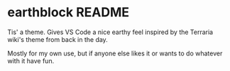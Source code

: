 # earthblock README

Tis' a theme. Gives VS Code a nice earthy feel inspired by the Terraria wiki's theme from back in the day.

Mostly for my own use, but if anyone else likes it or wants to do whatever with it have fun.
